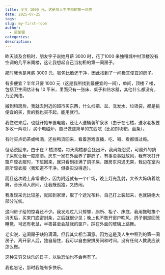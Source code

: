 ```yaml
---
title: 半年 1000 元，这是我人生中租的第一间房
date: 2025-07-25
tags: 
slug: my-first-room
author:
  - 梁某银
categories: 
description:
---
```

昨天谈及合租时，朋友宇子说她月薪 3000 时，花了1000 来独租城中村顶楼没有空调的几平米阁楼，这让我想起自己当初租的第一间房子。  
  
那时我也是月薪 3000 元，钱包比脸还干净，因此找到了一间极其便宜的房子。  
  
有多便宜？半年只要 1000 元（这是我所找到最便宜的一间），单间，顶楼 7 楼，包括卫生间估计有 10 平米，里面只有一张床、桌子和热水器，其他什么都没有，乃至网络。  
  
搬到租房后，我就去附近的超市买东西，什么扫把、盆、洗发水、垃圾袋，都是挑便宜的买，贵的我也买不起，能用就行。  
  
我住进来后，也就开始布置电脑，还让人送桶装矿泉水（由于在七楼，送水老板要多收一两块），买个电磁炉，自己做些简单的东西吃（比如饵块粑，面条）。  
  
有时买点奶茶或啤酒，还些鸭货回来，看着游戏直播，吃、喝、看都很过瘾。  
  
但话说回来，由于在 7 楼顶楼，每天爬楼都会狂出汗，我尚能忍受，可窗外的鸽子屎就让我一度崩溃。房东一家在外面养了群鸽子，有事没事就放风，我有次打开窗户晾衣服时，下班回来，就只看到挂满了鸽子屎。跟房东沟通无果，我边在室内厕所晾衣服（我知道不干净，但委实没得选）。  
  
而且这次晚上非常嘈杂，因为附近就有一个广场，晚上灯光乱射，大爷大妈嗨着跳舞，音乐涌入房间，让我既孤独，又热闹。  
  
我发现采光比较差，就回到家里，取了个遮光布料，自己打上装起来，也就隔绝大部分光线。  
  
这间房子给的惊喜还不少。我发现过几只蟑螂，厕所、柜子、床底，我用拖鞋挨个消灭后，买来门底密封条，之后就很少见；晚上也不敢开窗户吹风，鸽子倒是回笼睡觉，可还有老鼠，半夜甚至会敲我的窗户，踩在外面的玻璃上跳舞。  
  
老实说，这间房子缺陷满满，但我其实相当满意。因为这是我人生中租到的第一间房子，离开家人后，独自居住，我可以自由安排房间和时间，没有任何人教我应该怎么做。  
  
这种又穷又快乐的日子，以后恐怕也不会再有了。  
  
我也忘记，那时我能有多快乐。